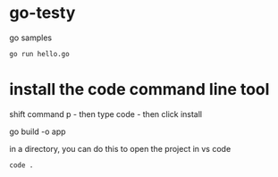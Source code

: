 # go-testy
go samples


```
go run hello.go
```

# install the code command line tool

shift command p - then type code - then click install

go build -o app

in a directory, you can do this to open the project in vs code

```
code .
```


